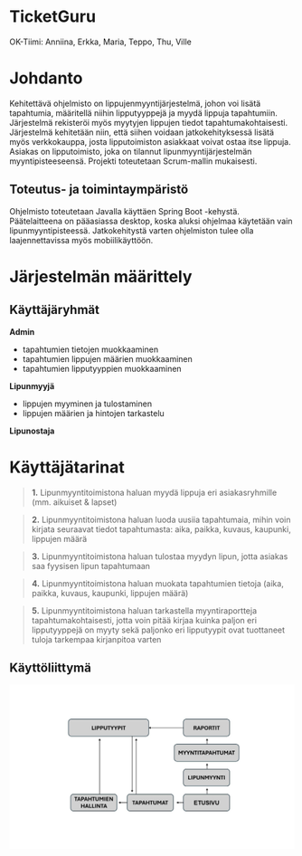 # TicketGuru
OK-Tiimi: Anniina, Erkka, Maria, Teppo, Thu, Ville

# Johdanto
Kehitettävä ohjelmisto on lippujenmyyntijärjestelmä, johon voi lisätä tapahtumia, määritellä niihin lipputyyppejä ja myydä lippuja tapahtumiin. Järjestelmä rekisteröi myös myytyjen lippujen tiedot tapahtumakohtaisesti. Järjestelmä kehitetään niin, että siihen voidaan jatkokehityksessä lisätä myös verkkokauppa, josta lipputoimiston asiakkaat voivat ostaa itse lippuja.
Asiakas on lipputoimisto, joka on tilannut lipunmyyntijärjestelmän myyntipisteeseensä. 
Projekti toteutetaan Scrum-mallin mukaisesti.

## Toteutus- ja toimintaympäristö
Ohjelmisto toteutetaan Javalla käyttäen Spring Boot -kehystä. 
Päätelaitteena on pääasiassa desktop, koska aluksi ohjelmaa käytetään vain lipunmyyntipisteessä. Jatkokehitystä varten ohjelmiston tulee olla laajennettavissa myös mobiilikäyttöön.

# Järjestelmän määrittely

## Käyttäjäryhmät

**Admin**
- tapahtumien tietojen muokkaaminen
- tapahtumien lippujen määrien muokkaaminen
- tapahtumien lipputyyppien muokkaaminen

**Lipunmyyjä**
- lippujen myyminen ja tulostaminen
- lippujen määrien ja hintojen tarkastelu

**Lipunostaja**

# Käyttäjätarinat
> **1.**
> Lipunmyyntitoimistona haluan myydä lippuja eri asiakasryhmille (mm. aikuiset & lapset)

> **2.**
> Lipunmyyntitoimistona haluan luoda uusiia tapahtumaia, mihin voin kirjata seuraavat tiedot tapahtumasta: aika, paikka, kuvaus, kaupunki, lippujen määrä

> **3.**
> Lipunmyyntitoimistona haluan tulostaa myydyn lipun, jotta asiakas saa fyysisen lipun tapahtumaan

>**4.**
> Lipunmyyntitoimistona haluan muokata tapahtumien tietoja (aika, paikka, kuvaus, kaupunki, lippujen määrä)

>**5.** 
> Lipunmyyntitoimistona haluan tarkastella myyntiraportteja tapahtumakohtaisesti, jotta voin pitää kirjaa kuinka paljon eri lipputyyppejä on myyty sekä paljonko eri lipputyypit ovat tuottaneet tuloja tarkempaa kirjanpitoa varten



## Käyttöliittymä

![Kayttoliittymakuva](ticketguru/public/kayttoliittymakuva.jpg)
